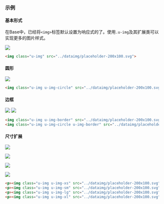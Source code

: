### 示例
#### 基本形式

在Base中，已经将`<img>`标签默认设置为响应式的了。使用`.u-img`及其扩展类可以实现更多的图片样式。

<div class="m-example">
<img class="u-img" src="../dataimg/placeholder-200x100.svg">
</div>

```html
<img class="u-img" src="../dataimg/placeholder-200x100.svg">
```

#### 圆形

<div class="m-example">
<img class="u-img u-img-circle" src="../dataimg/placeholder-200x100.svg">
</div>

```html
<img class="u-img u-img-circle" src="../dataimg/placeholder-200x100.svg">
```

#### 边框

<div class="m-example">
<img class="u-img u-img-border" src="../dataimg/placeholder-200x100.svg">
<img class="u-img u-img-circle u-img-border" src="../dataimg/placeholder-200x100.svg">
</div>

```html
<img class="u-img u-img-border" src="../dataimg/placeholder-200x100.svg">
<img class="u-img u-img-circle u-img-border" src="../dataimg/placeholder-200x100.svg">
```

#### 尺寸扩展

<div class="m-example">
<p><img class="u-img u-img-xs" src="../dataimg/placeholder-200x100.svg"></p>
<p><img class="u-img u-img-sm" src="../dataimg/placeholder-200x100.svg"></p>
<p><img class="u-img u-img-lg" src="../dataimg/placeholder-200x100.svg"></p>
<p><img class="u-img u-img-xl" src="../dataimg/placeholder-200x100.svg"></p>
</div>

```html
<p><img class="u-img u-img-xs" src="../dataimg/placeholder-200x100.svg"></p>
<p><img class="u-img u-img-sm" src="../dataimg/placeholder-200x100.svg"></p>
<p><img class="u-img u-img-lg" src="../dataimg/placeholder-200x100.svg"></p>
<p><img class="u-img u-img-xl" src="../dataimg/placeholder-200x100.svg"></p>
```
